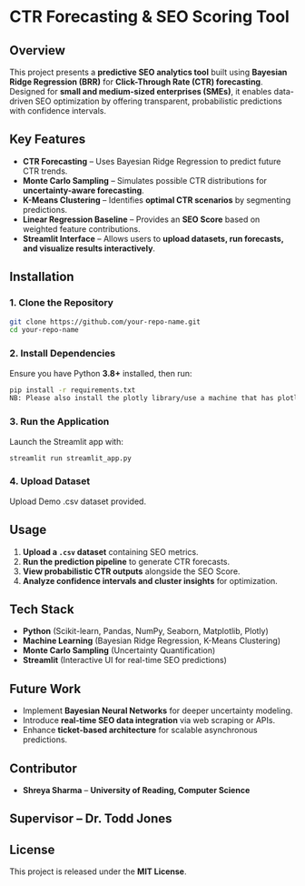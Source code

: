 
# CTR Forecasting & SEO Scoring Tool  

## Overview  
This project presents a **predictive SEO analytics tool** built using **Bayesian Ridge Regression (BRR)** for **Click-Through Rate (CTR) forecasting**. Designed for **small and medium-sized enterprises (SMEs)**, it enables data-driven SEO optimization by offering transparent, probabilistic predictions with confidence intervals.  

## Key Features  
- **CTR Forecasting** – Uses Bayesian Ridge Regression to predict future CTR trends.  
- **Monte Carlo Sampling** – Simulates possible CTR distributions for **uncertainty-aware forecasting**.  
- **K-Means Clustering** – Identifies **optimal CTR scenarios** by segmenting predictions.  
- **Linear Regression Baseline** – Provides an **SEO Score** based on weighted feature contributions.  
- **Streamlit Interface** – Allows users to **upload datasets, run forecasts, and visualize results interactively**.  

## Installation  
### 1. Clone the Repository  
```bash  
git clone https://github.com/your-repo-name.git  
cd your-repo-name  
```  
### 2. Install Dependencies  
Ensure you have Python **3.8+** installed, then run:  
```bash  
pip install -r requirements.txt
NB: Please also install the plotly library/use a machine that has plotly installed to avoid dependency issues 
```  
### 3. Run the Application  
Launch the Streamlit app with:  
```bash  
streamlit run streamlit_app.py  
```  
### 4. Upload Dataset
Upload Demo .csv dataset provided. 

## Usage  
1. **Upload a `.csv` dataset** containing SEO metrics.  
2. **Run the prediction pipeline** to generate CTR forecasts.  
3. **View probabilistic CTR outputs** alongside the SEO Score.  
4. **Analyze confidence intervals and cluster insights** for optimization.  

## Tech Stack  
- **Python** (Scikit-learn, Pandas, NumPy, Seaborn, Matplotlib, Plotly)  
- **Machine Learning** (Bayesian Ridge Regression, K-Means Clustering)  
- **Monte Carlo Sampling** (Uncertainty Quantification)  
- **Streamlit** (Interactive UI for real-time SEO predictions)  

## Future Work  
- Implement **Bayesian Neural Networks** for deeper uncertainty modeling.  
- Introduce **real-time SEO data integration** via web scraping or APIs.  
- Enhance **ticket-based architecture** for scalable asynchronous predictions.  

## Contributor 
- **Shreya Sharma** – **University of Reading, Computer Science**

## Supervisor – Dr. Todd Jones  

## License  
This project is released under the **MIT License**.  

 


